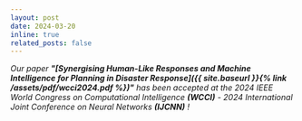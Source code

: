 ```yaml
---
layout: post
date: 2024-03-20
inline: true
related_posts: false
---
```


*Our paper **"[Synergising Human-Like Responses and Machine Intelligence for Planning in Disaster Response]({{ site.baseurl }}{% link /assets/pdf/wcci2024.pdf %})"** has been accepted at the 2024 IEEE World Congress on Computational Intelligence **(WCCI)** -  2024 International Joint Conference on Neural Networks **(IJCNN)** !*


